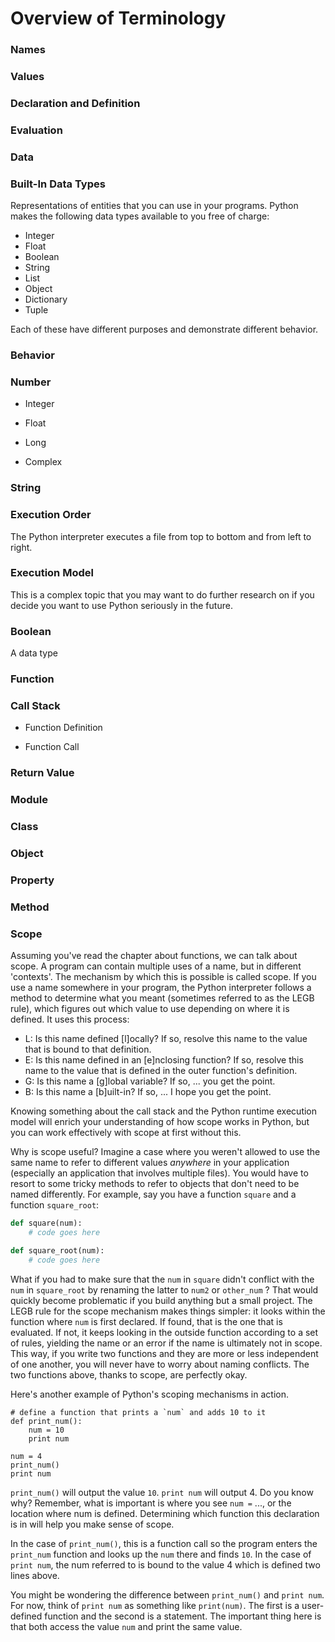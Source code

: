 # Overview of Terminology 

### Names

### Values

### Declaration and Definition 

### Evaluation

### Data

### Built-In Data Types

Representations of entities that you can use in your programs. Python makes the following data types available to you free of charge:

+ Integer 
+ Float 
+ Boolean 
+ String 
+ List
+ Object 
+ Dictionary 
+ Tuple 

Each of these have different purposes and demonstrate different behavior.

### Behavior

### Number

+ Integer

+ Float

+ Long 

+ Complex

### String

### Execution Order

The Python interpreter executes a file from top to bottom and from left to right. 

### Execution Model

This is a complex topic that you may want to do further research on if you decide you want to use Python seriously in the future.

### Boolean

A data type

### Function

### Call Stack

+ Function Definition

+ Function Call

### Return Value

### Module

### Class

### Object

### Property

### Method

### Scope

Assuming you've read the chapter about functions, we can talk about scope. A program can contain multiple uses of a name, but in different 'contexts'. The mechanism by which this is possible is called scope.  If you use a name somewhere in your program, the Python interpreter follows a method to determine what you meant (sometimes referred to as the LEGB rule), which figures out which value to use depending on where it is defined. It uses this process:

+ L: Is this name defined [l]ocally? If so, resolve this name to the value that is bound to that definition.
+ E: Is this name defined in an [e]nclosing function? If so, resolve this name to the value that is defined in the outer function's definition.
+ G: Is this name a [g]lobal variable? If so, ... you get the point.
+ B: Is this name a [b]uilt-in? If so, ... I hope you get the point.

Knowing something about the call stack and the Python runtime execution model will enrich your understanding of how scope works in Python, but you can work effectively with scope at first without this.  

Why is scope useful? Imagine a case where you weren't allowed to use the same name to refer to different values *anywhere* in your application (especially an application that involves multiple files).  You would have to resort to some tricky methods to refer to objects that don't need to be named differently. For example, say you have a function `square` and a function `square_root`:

````python
def square(num):
    # code goes here

def square_root(num):
    # code goes here
````

What if you had to make sure that the `num` in `square` didn't conflict with the `num` in `square_root` by renaming the latter to `num2` or `other_num` ? That would quickly become problematic if you build anything but a small  project. The LEGB rule for the scope mechanism makes things simpler: it looks within the function where `num` is first declared. If found, that is the one that is evaluated. If not, it keeps looking in the outside function according to a set of rules, yielding the name or an error if the name is ultimately not in scope. This way, if you write two functions and they are more or less independent of one another, you will never have to worry about naming conflicts. The two functions above, thanks to scope, are perfectly okay. 

Here's another example of Python's scoping mechanisms in action. 


    # define a function that prints a `num` and adds 10 to it
    def print_num():
        num = 10 
        print num

    num = 4
    print_num()
    print num



`print_num()` will output the value `10`. `print num` will output 4. Do you know why? Remember, what is important is where you see `num =` ..., or the location where num is defined.  Determining which function this declaration is in will help you make sense of scope.

In the case of `print_num()`, this is a function call so the program enters the `print_num` function and looks up the `num` there and finds `10`. In the case of `print num`, the num referred to is bound to the value 4 which is defined two lines above.

You might be wondering the difference between `print_num()` and `print num`.  For now, think of `print num` as something like `print(num)`. The first is a user-defined function and the second is a statement. The important thing here is that both access the value `num` and print the same value. 
